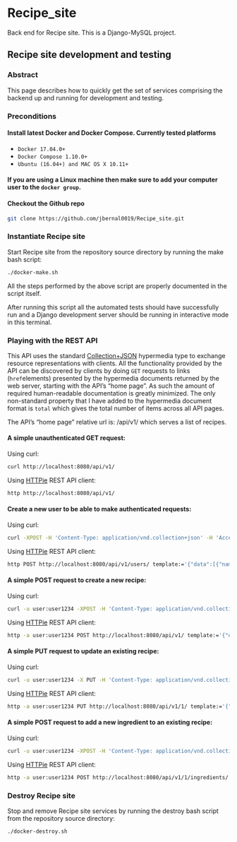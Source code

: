 # Recipe_site


Back end for Recipe site. This is a Django-MySQL project.

## Recipe site development and testing

### Abstract

This page describes how to quickly get the set of services comprising the backend up and running for development and testing.

### Preconditions

#### Install latest Docker and Docker Compose. Currently tested platforms
* ``Docker 17.04.0+``
* ``Docker Compose 1.10.0+``
* ``Ubuntu (16.04+) and MAC OS X 10.11+``

#### If you are using a Linux machine then make sure to add your computer user to the ``docker group``. 


#### Checkout the Github repo
```bash
git clone https://github.com/jbernal0019/Recipe_site.git
```

### Instantiate Recipe site

Start Recipe site from the repository source directory by running the make bash script:

```bash
./docker-make.sh
```
All the steps performed by the above script are properly documented in the script itself. 

After running this script all the automated tests should have successfully run and a Django development server should be running in interactive mode in this terminal.

### Playing with the REST API 

This API uses the standard [Collection+JSON](http://amundsen.com/media-types/collection/) hypermedia type to exchange resource representations with clients. 
All the functionality provided by the API can be discovered by clients by doing `GET` requests to links (`href`elements) presented by the hypermedia documents returned by the web server, starting with the API’s “home page”.
As such the amount of required human-readable documentation is greatly minimized.
The only non-standard property that I have added to the hypermedia document format is `total` which gives the total number of items across all API pages.

The API’s “home page” relative url is: /api/v1/ which serves a list of recipes.

#### A simple unauthenticated GET request:

Using curl:

```bash
curl http://localhost:8080/api/v1/
```

Using [HTTPie](https://httpie.org/) REST API client:

```bash
http http://localhost:8080/api/v1/
```

#### Create a new user to be able to make authenticated requests:

Using curl:

```bash
curl -XPOST -H 'Content-Type: application/vnd.collection+json' -H 'Accept: application/vnd.collection+json' -d '{"template":{"data":[{"name":"username","value":"user"}, {"name":"email","value":"user@server.com"}, {"name":"password","value":"user1234"}]}}' 'http://localhost:8080/api/v1/users/'
```

Using [HTTPie](https://httpie.org/) REST API client:

```bash
http POST http://localhost:8080/api/v1/users/ template:='{"data":[{"name":"username","value":"user"}, {"name":"email","value":"user@server.com"}, {"name":"password","value":"user1234"}]}' Content-Type:application/vnd.collection+json Accept:application/vnd.collection+json
```

#### A simple POST request to create a new recipe:

Using curl:

```bash
curl -u user:user1234 -XPOST -H 'Content-Type: application/vnd.collection+json' -H 'Accept: application/vnd.collection+json' -d '{"template":{"data":[{"name":"name","value":"recipe1"}]}}' 'http://localhost:8080/api/v1/'
```

Using [HTTPie](https://httpie.org/) REST API client:

```bash
http -a user:user1234 POST http://localhost:8080/api/v1/ template:='{"data":[{"name":"name","value":"recipe1"}]}' Content-Type:application/vnd.collection+json Accept:Application/vnd.collection+json
```

#### A simple PUT request to update an existing recipe:

Using curl:

```bash
curl -u user:user1234 -X PUT -H 'Content-Type: application/vnd.collection+json' -H 'Accept: application/vnd.collection+json' -d '{"template":{"data":[{"name":"name","value":"New name"}]}}' 'http://localhost:8080/api/v1/1/'
```

Using [HTTPie](https://httpie.org/) REST API client:

```bash
http -a user:user1234 PUT http://localhost:8080/api/v1/1/ template:='{"data":[{"name":"name","value":"New name"}]}' Content-Type:application/vnd.collection+json Accept:application/vnd.collection+json
```

#### A simple POST request to add a new ingredient to an existing recipe:

Using curl:

```bash
curl -u user:user1234 -XPOST -H 'Content-Type: application/vnd.collection+json' -H 'Accept: application/vnd.collection+json' -d '{"template":{"data":[{"name":"text","value":"Ingredient1"}]}}' 'http://localhost:8080/api/v1/1/ingredients/'
```

Using [HTTPie](https://httpie.org/) REST API client:

```bash
http -a user:user1234 POST http://localhost:8080/api/v1/1/ingredients/ template:='{"data":[{"name":"text","value":"Ingredient1"}]}' Content-Type:application/vnd.collection+json Accept:application/vnd.collection+json
```

### Destroy Recipe site

Stop and remove Recipe site services by running the destroy bash script from the repository source directory:

```bash
./docker-destroy.sh
```
